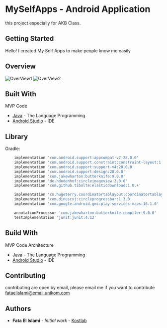 # MySelfApps - Android Application
this project especially for AKB Class.

## Getting Started

Hello! I created My Self Apps to make people know me easily

## Overview

![OverView1](https://kostlab.id/ss/myselfapps/1.png)
![OverView2](https://kostlab.id/ss/myselfapps/2.png)


## Built With

MVP Code
* [Java](https://www.java.com/en/download/) - The Language Programming
* [Android Studio](https://developer.android.com/studio) - IDE

## Library
Gradle:
```groovy
    implementation 'com.android.support:appcompat-v7:28.0.0'
    implementation 'com.android.support.constraint:constraint-layout:1.1.3'
    implementation 'com.android.support:support-v4:28.0.0'
    implementation 'com.android.support:design:28.0.0'
    implementation 'com.jakewharton:butterknife:9.0.0'
    implementation 'de.hdodenhof:circleimageview:3.0.0'
    implementation 'com.github.tibolte:elasticdownload:1.0.+'

    implementation 'cn.hugeterry.coordinatortablayout:coordinatortablayout:1.2.2'
    implementation 'com.dinuscxj:circleprogressbar:1.3.0'
    implementation 'com.google.android.gms:play-services-maps:16.1.0'

    annotationProcessor 'com.jakewharton:butterknife-compiler:9.0.0'
    testImplementation 'junit:junit:4.12'
 ```
## Build With

MVP Code Architecture
* [Java](https://www.java.com/en/download/) - The Language Programming
* [Android Studio](https://developer.android.com/studio) - IDE

## Contributing

contributing are open by email, please email me if you want to contribute fataelislami@email.unikom.com


## Authors

* **Fata El Islami** - *Initial work* - [Kostlab](https://github.com/fataelislami)


